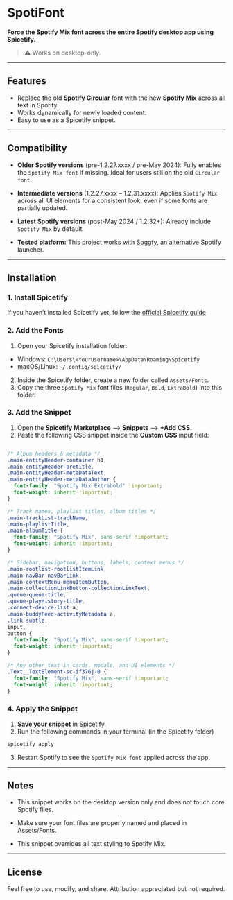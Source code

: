 # SpotiFont

**Force the Spotify Mix font across the entire Spotify desktop app using Spicetify.**

> ⚠️ Works on desktop-only.

---

## Features

- Replace the old **Spotify Circular** font with the new **Spotify Mix** across all text in Spotify.  
- Works dynamically for newly loaded content.  
- Easy to use as a Spicetify snippet.  


---

## Compatibility

- **Older Spotify versions** (pre-1.2.27.xxxx / pre-May 2024): Fully enables the `Spotify Mix font` if missing. Ideal for users still on the old `Circular font`.  

- **Intermediate versions** (1.2.27.xxxx – 1.2.31.xxxx): Applies `Spotify Mix` across all UI elements for a consistent look, even if some fonts are partially updated.  

- **Latest Spotify versions** (post-May 2024 / 1.2.32+): Already include `Spotify Mix` by default.

- **Tested platform:** This project works with [Soggfy](https://github.com/Rafiuth/Soggfy), an alternative Spotify launcher.

---

## Installation

### 1. Install Spicetify

If you haven’t installed Spicetify yet, follow the [official Spicetify guide](https://spicetify.app/docs/getting-started/)

### 2. Add the Fonts

1. Open your Spicetify installation folder:
 - Windows: `C:\Users\<YourUsername>\AppData\Roaming\Spicetify`
 - macOS/Linux: `~/.config/spicetify/`

2. Inside the Spicetify folder, create a new folder called `Assets/Fonts`.
3. Copy the three `Spotify Mix` font files (`Regular`, `Bold`, `ExtraBold`) into this folder.

### 3. Add the Snippet

1. Open the **Spicetify Marketplace** --> **Snippets** --> **+Add CSS**.
2. Paste the following CSS snippet inside the **Custom CSS** input field:

```css

/* Album headers & metadata */
.main-entityHeader-container h1,
.main-entityHeader-pretitle,
.main-entityHeader-metaDataText,
.main-entityHeader-metaDataAuthor {
  font-family: "Spotify Mix Extrabold" !important;
  font-weight: inherit !important;
}

/* Track names, playlist titles, album titles */
.main-trackList-trackName,
.main-playlistTitle,
.main-albumTitle {
  font-family: "Spotify Mix", sans-serif !important;
  font-weight: inherit !important;
}

/* Sidebar, navigation, buttons, labels, context menus */
.main-rootlist-rootlistItemLink,
.main-navBar-navBarLink,
.main-contextMenu-menuItemButton,
.main-collectionLinkButton-collectionLinkText,
.queue-queue-title,
.queue-playHistory-title,
.connect-device-list a,
.main-buddyFeed-activityMetadata a,
.link-subtle,
input,
button {
  font-family: "Spotify Mix", sans-serif !important;
  font-weight: inherit !important;
}

/* Any other text in cards, modals, and UI elements */
.Text__TextElement-sc-if376j-0 {
  font-family: "Spotify Mix", sans-serif !important;
  font-weight: inherit !important;
}

```

### 4. Apply the Snippet

1. **Save your snippet** in Spicetify.
2. Run the following commands in your terminal (in the Spicetify folder)
```bash
spicetify apply
```

3. Restart Spotify to see the `Spotify Mix font` applied across the app.

---

## Notes

- This snippet works on the desktop version only and does not touch core Spotify files.

- Make sure your font files are properly named and placed in Assets/Fonts.

- This snippet overrides all text styling to Spotify Mix.

---

## License

Feel free to use, modify, and share. Attribution appreciated but not required.
